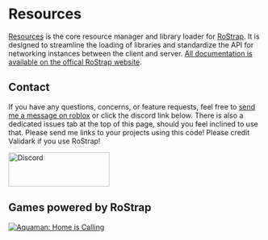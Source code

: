 # Resources
[Resources](https://github.com/RoStrap/Resources/blob/master/Resources.lua) is the core resource manager and library loader for [RoStrap](https://www.roblox.com/library/725884332/RoStrap). It is designed to streamline the loading of libraries and standardize the API for networking instances between the client and server. [All documentation is available on the offical RoStrap website](https://rostrap.github.io).

## Contact
If you have any questions, concerns, or feature requests, feel free to [send me a message on roblox](https://www.roblox.com/messages/compose?recipientId=2966752) or click the discord link below. There is also a dedicated issues tab at the top of this page, should you feel inclined to use that. Please send me links to your projects using this code! Please credit Validark if you use RoStrap!

<div align="left">
	<a href="https://discord.gg/ymt7tJg">
		<img src="https://discordapp.com/assets/94db9c3c1eba8a38a1fcf4f223294185.png" alt="Discord" width=200 height=68 />
	</a>
</div>

## Games powered by RoStrap
[![Aquaman: Home is Calling](https://i.imgur.com/88idY50.jpg)](https://www.roblox.com/games/2056459358/Aquaman-Home-is-Calling)
